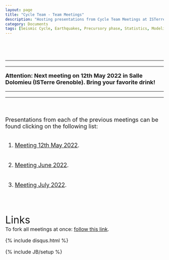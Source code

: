 ```yaml
---
layout: page
title: "Cycle Team - Team Meetings"
description: "Hosting presentations from Cycle Team Meetings at ISTerre (2022)"
category: Documents
tags: [Seismic Cycle, Earthquakes, Precursory phase, Statistics, Modeling, InSAR]
---
```


<font size="4">
<p align="justify">
<br>
<br>
<hr>
<hr>
<b>Attention: Next meeting on 12th May 2022 in Salle Dolomieu (ISTerre Grenoble). Bring your favorite drink!</b> <em><a href="https://github.com/hugosanrocks/hugosanrocks.github.com/tree/master/_pdf/cycle_team_meetings/Meeting_12-04-22/"><img src="http://hugosanrocks.github.io/assets/img/coffee.png" alt="" width="15" height="16" border="0"></a></em>
<hr>
<hr>
<br>
<br>
Presentations from each of the previous meetings can be found clicking on the following list: 
<br>
</p>
<ol>
<br>
  <li><a href="https://github.com/hugosanrocks/hugosanrocks.github.com/tree/master/_pdf/cycle_team_meetings/Meeting_12-04-22/">Meeting 12th May 2022</a>.</li>
<br>
<br>
  <li><a href="http://hugosanrocks.github.io/cycle_team_meetings/">Meeting June 2022</a>.</li>
<br>
<br>
  <li><a href="http://hugosanrocks.github.io/cycle_team_meetings/">Meeting July 2022</a>.</li>
<br>
</ol>
<br>
<br>
<font size="6">Links
<br>
<font size="3">
To fork all meetings at once: <a href="https://github.com/hugosanrocks/hugosanrocks.github.com/blob/master/_pdf/cycle_team_meetings/"> follow this link</a>.

{% include disqus.html %}

{% include JB/setup %}
